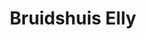 ---
address: Kerkhoflaan 47
title: Bruidshuis Elly
city: Zwanenburg
zip: 1161JA
country: Netherlands
lat: 52.379547
lng: 4.748689
phone: '0031204975267'
email: info@bruidshuiselly.nl
url: http://www.bruidshuiselly.nl
---